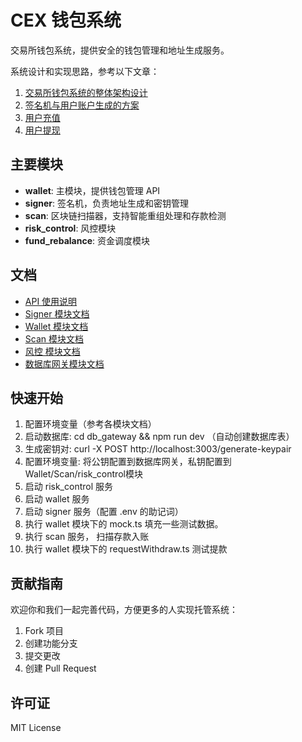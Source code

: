 # CEX 钱包系统

交易所钱包系统，提供安全的钱包管理和地址生成服务。

系统设计和实现思路，参考以下文章：

1. [交易所钱包系统的整体架构设计](https://learnblockchain.cn/article/20345)
2. [签名机与用户账户生成的方案](https://learnblockchain.cn/article/20693) 
3. [用户充值](https://learnblockchain.cn/article/20925)
4. [用户提现](https://learnblockchain.cn/article/21061)


## 主要模块

- **wallet**: 主模块，提供钱包管理 API
- **signer**: 签名机，负责地址生成和密钥管理  
- **scan**: 区块链扫描器，支持智能重组处理和存款检测
- **risk_control**: 风控模块
- **fund_rebalance**: 资金调度模块


## 文档

- [API 使用说明](API_USAGE.md)
- [Signer 模块文档](signer/README.md)
- [Wallet 模块文档](wallet/README.md)
- [Scan 模块文档](scan/README.md)
- [风控 模块文档](risk_control/README.md)
- [数据库网关模块文档](db_gateway/README.md)

## 快速开始

1. 配置环境变量（参考各模块文档）
2. 启动数据库: cd db_gateway && npm run dev （自动创建数据库表）
  1. 生成密钥对: curl -X POST http://localhost:3003/generate-keypair
  2. 配置环境变量: 将公钥配置到数据库网关，私钥配置到Wallet/Scan/risk_control模块
3. 启动 risk_control 服务
4. 启动 wallet 服务
5. 启动 signer 服务（配置 .env 的助记词）
6. 执行 wallet 模块下的 mock.ts 填充一些测试数据。
7. 执行 scan 服务， 扫描存款入账
8. 执行 wallet 模块下的 requestWithdraw.ts 测试提款


## 贡献指南

欢迎你和我们一起完善代码，方便更多的人实现托管系统：

1. Fork 项目
2. 创建功能分支
3. 提交更改
4. 创建 Pull Request

## 许可证

MIT License

